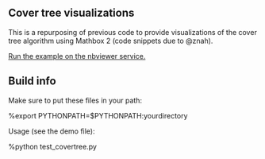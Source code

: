 ## Cover tree visualizations

This is a repurposing of previous code to provide visualizations of the cover tree algorithm using Mathbox 2 (code snippets due to @znah).

[Run the example on the nbviewer service.](https://nbviewer.jupyter.org/github/n8epi/CoverTree/blob/master/examples/examples.ipynb?flush_cache=true)

## Build info

Make sure to put these files in
your path:

%export PYTHONPATH=$PYTHONPATH:yourdirectory

Usage (see the demo file):

%python test_covertree.py
